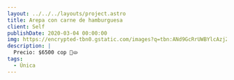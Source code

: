 ```yaml
---
layout: ../../../layouts/project.astro
title: Arepa con carne de hamburguesa
client: Self
publishDate: 2020-03-04 00:00:00
img: https://encrypted-tbn0.gstatic.com/images?q=tbn:ANd9GcRrUWBYlcAzjZczxaFHzwFUMltg0hXlTjP9rg&s
description: |
  Precio: $6500 cop 🥳🫓
tags:
  - Única
---
```

